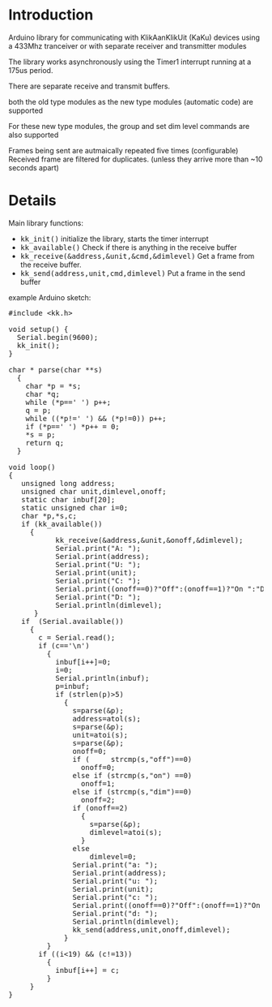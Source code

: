  <h1><a name="Introduction"></a>Introduction<a href="#Introduction" class="section_anchor"></a></h1><p>Arduino library for communicating with KlikAanKlikUit (KaKu) devices using a 433Mhz tranceiver or with separate receiver and transmitter modules </p><p>The library works asynchronously using the Timer1 interrupt running at a 175us period. </p><p>There are separate receive and transmit buffers. </p><p>both the old type modules as the new type modules (automatic code) are supported </p><p>For these new type modules, the group and set dim level commands are also supported </p><p>Frames being sent are autmaically repeated five times (configurable) Received frame are filtered for duplicates. (unless they arrive more than ~10 seconds apart) </p><h1><a name="Details"></a>Details<a href="#Details" class="section_anchor"></a></h1><p>Main library functions: </p><ul><li><tt>kk_init()</tt> initialize the library, starts the timer interrupt </li><li><tt>kk_available()</tt> Check if there is anything in the receive buffer </li><li><tt>kk_receive(&amp;address,&amp;unit,&amp;cmd,&amp;dimlevel)</tt> Get a frame from the receive buffer.  </li><li><tt>kk_send(address,unit,cmd,dimlevel)</tt> Put a frame in the send buffer </li></ul><p></p><p>example Arduino sketch: </p><pre class="prettyprint"><span class="com">#include</span><span class="pln"> </span><span class="str">&lt;kk.h&gt;</span><span class="pln"><br><br></span><span class="kwd">void</span><span class="pln"> setup</span><span class="pun">()</span><span class="pln"> </span><span class="pun">{</span><span class="pln"><br>&nbsp; </span><span class="typ">Serial</span><span class="pun">.</span><span class="kwd">begin</span><span class="pun">(</span><span class="lit">9600</span><span class="pun">);</span><span class="pln"><br>&nbsp; kk_init</span><span class="pun">();</span><span class="pln"><br></span><span class="pun">}</span><span class="pln"><br><br></span><span class="kwd">char</span><span class="pln"> </span><span class="pun">*</span><span class="pln"> parse</span><span class="pun">(</span><span class="kwd">char</span><span class="pln"> </span><span class="pun">**</span><span class="pln">s</span><span class="pun">)</span><span class="pln"><br>&nbsp; </span><span class="pun">{</span><span class="pln"><br>&nbsp; &nbsp; </span><span class="kwd">char</span><span class="pln"> </span><span class="pun">*</span><span class="pln">p </span><span class="pun">=</span><span class="pln"> </span><span class="pun">*</span><span class="pln">s</span><span class="pun">;</span><span class="pln"><br>&nbsp; &nbsp; </span><span class="kwd">char</span><span class="pln"> </span><span class="pun">*</span><span class="pln">q</span><span class="pun">;</span><span class="pln"><br>&nbsp; &nbsp; </span><span class="kwd">while</span><span class="pln"> </span><span class="pun">(*</span><span class="pln">p</span><span class="pun">==</span><span class="str">' '</span><span class="pun">)</span><span class="pln"> p</span><span class="pun">++;</span><span class="pln"><br>&nbsp; &nbsp; q </span><span class="pun">=</span><span class="pln"> p</span><span class="pun">;</span><span class="pln"><br>&nbsp; &nbsp; </span><span class="kwd">while</span><span class="pln"> </span><span class="pun">((*</span><span class="pln">p</span><span class="pun">!=</span><span class="str">' '</span><span class="pun">)</span><span class="pln"> </span><span class="pun">&amp;&amp;</span><span class="pln"> </span><span class="pun">(*</span><span class="pln">p</span><span class="pun">!=</span><span class="lit">0</span><span class="pun">))</span><span class="pln"> p</span><span class="pun">++;</span><span class="pln"><br>&nbsp; &nbsp; </span><span class="kwd">if</span><span class="pln"> </span><span class="pun">(*</span><span class="pln">p</span><span class="pun">==</span><span class="str">' '</span><span class="pun">)</span><span class="pln"> </span><span class="pun">*</span><span class="pln">p</span><span class="pun">++</span><span class="pln"> </span><span class="pun">=</span><span class="pln"> </span><span class="lit">0</span><span class="pun">;</span><span class="pln"><br>&nbsp; &nbsp; </span><span class="pun">*</span><span class="pln">s </span><span class="pun">=</span><span class="pln"> p</span><span class="pun">;</span><span class="pln"><br>&nbsp; &nbsp; </span><span class="kwd">return</span><span class="pln"> q</span><span class="pun">;</span><span class="pln"><br>&nbsp; </span><span class="pun">}</span><span class="pln"> &nbsp;<br>&nbsp; <br></span><span class="kwd">void</span><span class="pln"> loop</span><span class="pun">()</span><span class="pln"> <br></span><span class="pun">{</span><span class="pln"><br>&nbsp; &nbsp;</span><span class="kwd">unsigned</span><span class="pln"> </span><span class="kwd">long</span><span class="pln"> address</span><span class="pun">;</span><span class="pln"><br>&nbsp; &nbsp;</span><span class="kwd">unsigned</span><span class="pln"> </span><span class="kwd">char</span><span class="pln"> unit</span><span class="pun">,</span><span class="pln">dimlevel</span><span class="pun">,</span><span class="pln">onoff</span><span class="pun">;</span><span class="pln"><br>&nbsp; &nbsp;</span><span class="kwd">static</span><span class="pln"> </span><span class="kwd">char</span><span class="pln"> inbuf</span><span class="pun">[</span><span class="lit">20</span><span class="pun">];</span><span class="pln"><br>&nbsp; &nbsp;</span><span class="kwd">static</span><span class="pln"> </span><span class="kwd">unsigned</span><span class="pln"> </span><span class="kwd">char</span><span class="pln"> i</span><span class="pun">=</span><span class="lit">0</span><span class="pun">;</span><span class="pln"><br>&nbsp; &nbsp;</span><span class="kwd">char</span><span class="pln"> </span><span class="pun">*</span><span class="pln">p</span><span class="pun">,*</span><span class="pln">s</span><span class="pun">,</span><span class="pln">c</span><span class="pun">;</span><span class="pln"><br>&nbsp; &nbsp;</span><span class="kwd">if</span><span class="pln"> </span><span class="pun">(</span><span class="pln">kk_available</span><span class="pun">())</span><span class="pln"><br>&nbsp; &nbsp; &nbsp;</span><span class="pun">{</span><span class="pln"><br>&nbsp; &nbsp; &nbsp; &nbsp; &nbsp; &nbsp;kk_receive</span><span class="pun">(&amp;</span><span class="pln">address</span><span class="pun">,&amp;</span><span class="pln">unit</span><span class="pun">,&amp;</span><span class="pln">onoff</span><span class="pun">,&amp;</span><span class="pln">dimlevel</span><span class="pun">);</span><span class="pln"><br>&nbsp; &nbsp; &nbsp; &nbsp; &nbsp; &nbsp;</span><span class="typ">Serial</span><span class="pun">.</span><span class="kwd">print</span><span class="pun">(</span><span class="str">"A: "</span><span class="pun">);</span><span class="pln"><br>&nbsp; &nbsp; &nbsp; &nbsp; &nbsp; &nbsp;</span><span class="typ">Serial</span><span class="pun">.</span><span class="kwd">print</span><span class="pun">(</span><span class="pln">address</span><span class="pun">);</span><span class="pln"><br>&nbsp; &nbsp; &nbsp; &nbsp; &nbsp; &nbsp;</span><span class="typ">Serial</span><span class="pun">.</span><span class="kwd">print</span><span class="pun">(</span><span class="str">"U: "</span><span class="pun">);</span><span class="pln"><br>&nbsp; &nbsp; &nbsp; &nbsp; &nbsp; &nbsp;</span><span class="typ">Serial</span><span class="pun">.</span><span class="kwd">print</span><span class="pun">(</span><span class="pln">unit</span><span class="pun">);</span><span class="pln"><br>&nbsp; &nbsp; &nbsp; &nbsp; &nbsp; &nbsp;</span><span class="typ">Serial</span><span class="pun">.</span><span class="kwd">print</span><span class="pun">(</span><span class="str">"C: "</span><span class="pun">);</span><span class="pln"><br>&nbsp; &nbsp; &nbsp; &nbsp; &nbsp; &nbsp;</span><span class="typ">Serial</span><span class="pun">.</span><span class="kwd">print</span><span class="pun">((</span><span class="pln">onoff</span><span class="pun">==</span><span class="lit">0</span><span class="pun">)?</span><span class="str">"Off"</span><span class="pun">:(</span><span class="pln">onoff</span><span class="pun">==</span><span class="lit">1</span><span class="pun">)?</span><span class="str">"On "</span><span class="pun">:</span><span class="str">"Dim"</span><span class="pun">);</span><span class="pln"><br>&nbsp; &nbsp; &nbsp; &nbsp; &nbsp; &nbsp;</span><span class="typ">Serial</span><span class="pun">.</span><span class="kwd">print</span><span class="pun">(</span><span class="str">"D: "</span><span class="pun">);</span><span class="pln"><br>&nbsp; &nbsp; &nbsp; &nbsp; &nbsp; &nbsp;</span><span class="typ">Serial</span><span class="pun">.</span><span class="pln">println</span><span class="pun">(</span><span class="pln">dimlevel</span><span class="pun">);</span><span class="pln"> &nbsp; &nbsp; &nbsp; &nbsp;<br>&nbsp; &nbsp; &nbsp; </span><span class="pun">}</span><span class="pln"><br>&nbsp; &nbsp;</span><span class="kwd">if</span><span class="pln"> &nbsp;</span><span class="pun">(</span><span class="typ">Serial</span><span class="pun">.</span><span class="pln">available</span><span class="pun">())</span><span class="pln"><br>&nbsp; &nbsp; &nbsp;</span><span class="pun">{</span><span class="pln"><br>&nbsp; &nbsp; &nbsp; &nbsp;c </span><span class="pun">=</span><span class="pln"> </span><span class="typ">Serial</span><span class="pun">.</span><span class="pln">read</span><span class="pun">();</span><span class="pln"><br>&nbsp; &nbsp; &nbsp; &nbsp;</span><span class="kwd">if</span><span class="pln"> </span><span class="pun">(</span><span class="pln">c</span><span class="pun">==</span><span class="str">'\n'</span><span class="pun">)</span><span class="pln"><br>&nbsp; &nbsp; &nbsp; &nbsp; &nbsp;</span><span class="pun">{</span><span class="pln"><br>&nbsp; &nbsp; &nbsp; &nbsp; &nbsp; &nbsp;inbuf</span><span class="pun">[</span><span class="pln">i</span><span class="pun">++]=</span><span class="lit">0</span><span class="pun">;</span><span class="pln"><br>&nbsp; &nbsp; &nbsp; &nbsp; &nbsp; &nbsp;i</span><span class="pun">=</span><span class="lit">0</span><span class="pun">;</span><span class="pln"><br>&nbsp; &nbsp; &nbsp; &nbsp; &nbsp; &nbsp;</span><span class="typ">Serial</span><span class="pun">.</span><span class="pln">println</span><span class="pun">(</span><span class="pln">inbuf</span><span class="pun">);</span><span class="pln"> &nbsp; &nbsp; &nbsp; &nbsp;<br>&nbsp; &nbsp; &nbsp; &nbsp; &nbsp; &nbsp;p</span><span class="pun">=</span><span class="pln">inbuf</span><span class="pun">;</span><span class="pln"><br>&nbsp; &nbsp; &nbsp; &nbsp; &nbsp; &nbsp;</span><span class="kwd">if</span><span class="pln"> </span><span class="pun">(</span><span class="pln">strlen</span><span class="pun">(</span><span class="pln">p</span><span class="pun">)&gt;</span><span class="lit">5</span><span class="pun">)</span><span class="pln"><br>&nbsp; &nbsp; &nbsp; &nbsp; &nbsp; &nbsp; &nbsp;</span><span class="pun">{</span><span class="pln"><br>&nbsp; &nbsp; &nbsp; &nbsp; &nbsp; &nbsp; &nbsp; &nbsp;s</span><span class="pun">=</span><span class="pln">parse</span><span class="pun">(&amp;</span><span class="pln">p</span><span class="pun">);</span><span class="pln"><br>&nbsp; &nbsp; &nbsp; &nbsp; &nbsp; &nbsp; &nbsp; &nbsp;address</span><span class="pun">=</span><span class="pln">atol</span><span class="pun">(</span><span class="pln">s</span><span class="pun">);</span><span class="pln"><br>&nbsp; &nbsp; &nbsp; &nbsp; &nbsp; &nbsp; &nbsp; &nbsp;s</span><span class="pun">=</span><span class="pln">parse</span><span class="pun">(&amp;</span><span class="pln">p</span><span class="pun">);</span><span class="pln"><br>&nbsp; &nbsp; &nbsp; &nbsp; &nbsp; &nbsp; &nbsp; &nbsp;unit</span><span class="pun">=</span><span class="pln">atoi</span><span class="pun">(</span><span class="pln">s</span><span class="pun">);</span><span class="pln"><br>&nbsp; &nbsp; &nbsp; &nbsp; &nbsp; &nbsp; &nbsp; &nbsp;s</span><span class="pun">=</span><span class="pln">parse</span><span class="pun">(&amp;</span><span class="pln">p</span><span class="pun">);</span><span class="pln"><br>&nbsp; &nbsp; &nbsp; &nbsp; &nbsp; &nbsp; &nbsp; &nbsp;onoff</span><span class="pun">=</span><span class="lit">0</span><span class="pun">;</span><span class="pln"><br>&nbsp; &nbsp; &nbsp; &nbsp; &nbsp; &nbsp; &nbsp; &nbsp;</span><span class="kwd">if</span><span class="pln"> </span><span class="pun">(</span><span class="pln"> &nbsp; &nbsp; strcmp</span><span class="pun">(</span><span class="pln">s</span><span class="pun">,</span><span class="str">"off"</span><span class="pun">)==</span><span class="lit">0</span><span class="pun">)</span><span class="pln"><br>&nbsp; &nbsp; &nbsp; &nbsp; &nbsp; &nbsp; &nbsp; &nbsp; &nbsp;onoff</span><span class="pun">=</span><span class="lit">0</span><span class="pun">;</span><span class="pln"><br>&nbsp; &nbsp; &nbsp; &nbsp; &nbsp; &nbsp; &nbsp; &nbsp;</span><span class="kwd">else</span><span class="pln"> </span><span class="kwd">if</span><span class="pln"> </span><span class="pun">(</span><span class="pln">strcmp</span><span class="pun">(</span><span class="pln">s</span><span class="pun">,</span><span class="str">"on"</span><span class="pun">)</span><span class="pln"> </span><span class="pun">==</span><span class="lit">0</span><span class="pun">)</span><span class="pln"><br>&nbsp; &nbsp; &nbsp; &nbsp; &nbsp; &nbsp; &nbsp; &nbsp; &nbsp;onoff</span><span class="pun">=</span><span class="lit">1</span><span class="pun">;</span><span class="pln"><br>&nbsp; &nbsp; &nbsp; &nbsp; &nbsp; &nbsp; &nbsp; &nbsp;</span><span class="kwd">else</span><span class="pln"> </span><span class="kwd">if</span><span class="pln"> </span><span class="pun">(</span><span class="pln">strcmp</span><span class="pun">(</span><span class="pln">s</span><span class="pun">,</span><span class="str">"dim"</span><span class="pun">)==</span><span class="lit">0</span><span class="pun">)</span><span class="pln"><br>&nbsp; &nbsp; &nbsp; &nbsp; &nbsp; &nbsp; &nbsp; &nbsp; &nbsp;onoff</span><span class="pun">=</span><span class="lit">2</span><span class="pun">;</span><span class="pln"><br>&nbsp; &nbsp; &nbsp; &nbsp; &nbsp; &nbsp; &nbsp; &nbsp;</span><span class="kwd">if</span><span class="pln"> </span><span class="pun">(</span><span class="pln">onoff</span><span class="pun">==</span><span class="lit">2</span><span class="pun">)</span><span class="pln"><br>&nbsp; &nbsp; &nbsp; &nbsp; &nbsp; &nbsp; &nbsp; &nbsp; &nbsp;</span><span class="pun">{</span><span class="pln"><br>&nbsp; &nbsp; &nbsp; &nbsp; &nbsp; &nbsp; &nbsp; &nbsp; &nbsp; &nbsp;s</span><span class="pun">=</span><span class="pln">parse</span><span class="pun">(&amp;</span><span class="pln">p</span><span class="pun">);</span><span class="pln"><br>&nbsp; &nbsp; &nbsp; &nbsp; &nbsp; &nbsp; &nbsp; &nbsp; &nbsp; &nbsp;dimlevel</span><span class="pun">=</span><span class="pln">atoi</span><span class="pun">(</span><span class="pln">s</span><span class="pun">);</span><span class="pln"><br>&nbsp; &nbsp; &nbsp; &nbsp; &nbsp; &nbsp; &nbsp; &nbsp; &nbsp;</span><span class="pun">}</span><span class="pln"><br>&nbsp; &nbsp; &nbsp; &nbsp; &nbsp; &nbsp; &nbsp; &nbsp;</span><span class="kwd">else</span><span class="pln"><br>&nbsp; &nbsp; &nbsp; &nbsp; &nbsp; &nbsp; &nbsp; &nbsp; &nbsp; &nbsp;dimlevel</span><span class="pun">=</span><span class="lit">0</span><span class="pun">;</span><span class="pln"> &nbsp;<br>&nbsp; &nbsp; &nbsp; &nbsp; &nbsp; &nbsp; &nbsp; &nbsp;</span><span class="typ">Serial</span><span class="pun">.</span><span class="kwd">print</span><span class="pun">(</span><span class="str">"a: "</span><span class="pun">);</span><span class="pln"><br>&nbsp; &nbsp; &nbsp; &nbsp; &nbsp; &nbsp; &nbsp; &nbsp;</span><span class="typ">Serial</span><span class="pun">.</span><span class="kwd">print</span><span class="pun">(</span><span class="pln">address</span><span class="pun">);</span><span class="pln"><br>&nbsp; &nbsp; &nbsp; &nbsp; &nbsp; &nbsp; &nbsp; &nbsp;</span><span class="typ">Serial</span><span class="pun">.</span><span class="kwd">print</span><span class="pun">(</span><span class="str">"u: "</span><span class="pun">);</span><span class="pln"><br>&nbsp; &nbsp; &nbsp; &nbsp; &nbsp; &nbsp; &nbsp; &nbsp;</span><span class="typ">Serial</span><span class="pun">.</span><span class="kwd">print</span><span class="pun">(</span><span class="pln">unit</span><span class="pun">);</span><span class="pln"><br>&nbsp; &nbsp; &nbsp; &nbsp; &nbsp; &nbsp; &nbsp; &nbsp;</span><span class="typ">Serial</span><span class="pun">.</span><span class="kwd">print</span><span class="pun">(</span><span class="str">"c: "</span><span class="pun">);</span><span class="pln"><br>&nbsp; &nbsp; &nbsp; &nbsp; &nbsp; &nbsp; &nbsp; &nbsp;</span><span class="typ">Serial</span><span class="pun">.</span><span class="kwd">print</span><span class="pun">((</span><span class="pln">onoff</span><span class="pun">==</span><span class="lit">0</span><span class="pun">)?</span><span class="str">"Off"</span><span class="pun">:(</span><span class="pln">onoff</span><span class="pun">==</span><span class="lit">1</span><span class="pun">)?</span><span class="str">"On "</span><span class="pun">:</span><span class="str">"Dim"</span><span class="pun">);</span><span class="pln"><br>&nbsp; &nbsp; &nbsp; &nbsp; &nbsp; &nbsp; &nbsp; &nbsp;</span><span class="typ">Serial</span><span class="pun">.</span><span class="kwd">print</span><span class="pun">(</span><span class="str">"d: "</span><span class="pun">);</span><span class="pln"><br>&nbsp; &nbsp; &nbsp; &nbsp; &nbsp; &nbsp; &nbsp; &nbsp;</span><span class="typ">Serial</span><span class="pun">.</span><span class="pln">println</span><span class="pun">(</span><span class="pln">dimlevel</span><span class="pun">);</span><span class="pln"> &nbsp; &nbsp; &nbsp; &nbsp;<br>&nbsp; &nbsp; &nbsp; &nbsp; &nbsp; &nbsp; &nbsp; &nbsp;kk_send</span><span class="pun">(</span><span class="pln">address</span><span class="pun">,</span><span class="pln">unit</span><span class="pun">,</span><span class="pln">onoff</span><span class="pun">,</span><span class="pln">dimlevel</span><span class="pun">);</span><span class="pln"><br>&nbsp; &nbsp; &nbsp; &nbsp; &nbsp; &nbsp; &nbsp;</span><span class="pun">}</span><span class="pln"><br>&nbsp; &nbsp; &nbsp; &nbsp; &nbsp;</span><span class="pun">}</span><span class="pln"> <br>&nbsp; &nbsp; &nbsp; &nbsp;</span><span class="kwd">if</span><span class="pln"> </span><span class="pun">((</span><span class="pln">i</span><span class="pun">&lt;</span><span class="lit">19</span><span class="pun">)</span><span class="pln"> </span><span class="pun">&amp;&amp;</span><span class="pln"> </span><span class="pun">(</span><span class="pln">c</span><span class="pun">!=</span><span class="lit">13</span><span class="pun">))</span><span class="pln"><br>&nbsp; &nbsp; &nbsp; &nbsp; &nbsp;</span><span class="pun">{</span><span class="pln"><br>&nbsp; &nbsp; &nbsp; &nbsp; &nbsp; &nbsp;inbuf</span><span class="pun">[</span><span class="pln">i</span><span class="pun">++]</span><span class="pln"> </span><span class="pun">=</span><span class="pln"> c</span><span class="pun">;</span><span class="pln"><br>&nbsp; &nbsp; &nbsp; &nbsp; &nbsp;</span><span class="pun">}</span><span class="pln"><br>&nbsp; &nbsp; &nbsp;</span><span class="pun">}</span><span class="pln"> &nbsp;<br></span><span class="pun">}</span></pre>